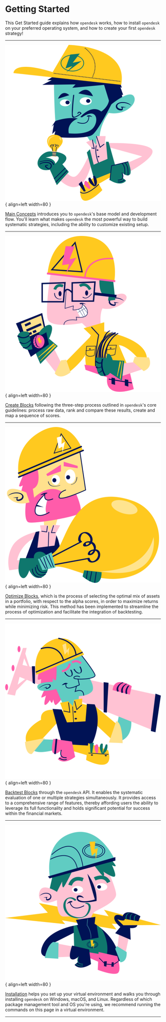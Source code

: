 # Getting Started

This Get Started guide explains how `opendesk` works, how to install `opendesk` on your preferred operating system, and how to create your first `opendesk` strategy! 

 ***

<div class="result" markdown>

![Main Concepts](../assets/images/flaticon_2.png){ align=left width=80 }

[Main Concepts](./main_concepts.md) introduces you to `opendesk`'s base model and development flow. You'll learn what makes `opendesk` the most powerful way to build systematic strategies, including the ability to customize existing setup. 

</div>

***

<div class="result" markdown>

![Create Blocks](../assets/images/flaticon_3.png){ align=left width=80 }

[Create Blocks](./create_blocks.md) following the three-step process outlined in `opendesk`'s core guidelines: process raw data, rank and compare these results, create and map a sequence of scores.

</div>

***

<div class="result" markdown>

![Image title](../assets/images/flaticon_4.png){ align=left width=80 }

[Optimize Blocks](./optimize_blocks.md), which is the process of selecting the optimal mix of assets in a portfolio, with respect to the alpha scores, in order to maximize returns while minimizing risk. This method has been implemented to streamline the process of optimization and facilitate the integration of backtesting.
</div>

***

<div class="result" markdown>

![Backtest Blocks](../assets/images/flaticon_5.png){ align=left width=80 }

[Backtest Blocks](./backtest_blocks.md) through the `opendesk` API. It enables the systematic evaluation of one or multiple strategies simultaneously. It provides access to a comprehensive range of features, thereby affording users the ability to leverage its full functionality and holds significant potential for success within the financial markets.
</div>

***

<div class="result" markdown>

![Installation](../assets/images/flaticon_1.png){ align=left width=80 }

[Installation](./installation.md) helps you set up your virtual environment and walks you through installing `opendesk` on Windows, macOS, and Linux. Regardless of which package management tool and OS you're using, we recommend running the commands on this page in a virtual environment.

</div>

***